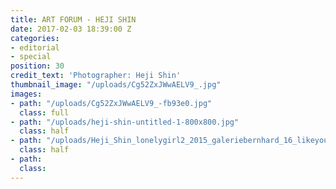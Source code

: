```yaml
---
title: ART FORUM - HEJI SHIN
date: 2017-02-03 18:39:00 Z
categories:
- editorial
- special
position: 30
credit_text: 'Photographer: Heji Shin'
thumbnail_image: "/uploads/Cg52ZxJWwAELV9_.jpg"
images:
- path: "/uploads/Cg52ZxJWwAELV9_-fb93e0.jpg"
  class: full
- path: "/uploads/heji-shin-untitled-1-800x800.jpg"
  class: half
- path: "/uploads/Heji_Shin_lonelygirl2_2015_galeriebernhard_16_likeyou.jpg"
  class: half
- path: 
  class: 
---
```


